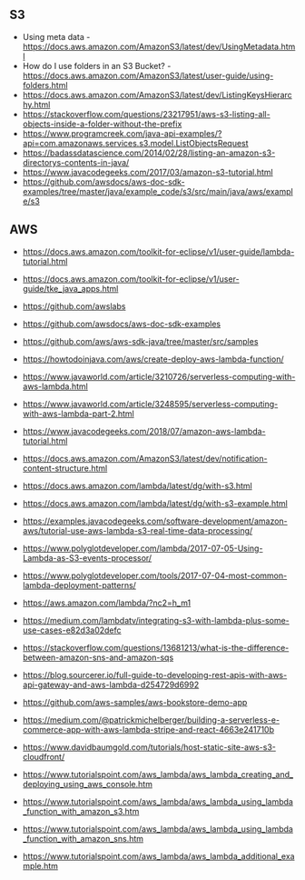 S3 
----
* Using meta data - https://docs.aws.amazon.com/AmazonS3/latest/dev/UsingMetadata.html
* How do I use folders in an S3 Bucket? - https://docs.aws.amazon.com/AmazonS3/latest/user-guide/using-folders.html
* https://docs.aws.amazon.com/AmazonS3/latest/dev/ListingKeysHierarchy.html
* https://stackoverflow.com/questions/23217951/aws-s3-listing-all-objects-inside-a-folder-without-the-prefix
* https://www.programcreek.com/java-api-examples/?api=com.amazonaws.services.s3.model.ListObjectsRequest
* https://badassdatascience.com/2014/02/28/listing-an-amazon-s3-directorys-contents-in-java/
* https://www.javacodegeeks.com/2017/03/amazon-s3-tutorial.html
* https://github.com/awsdocs/aws-doc-sdk-examples/tree/master/java/example_code/s3/src/main/java/aws/example/s3


AWS
----
* https://docs.aws.amazon.com/toolkit-for-eclipse/v1/user-guide/lambda-tutorial.html
* https://docs.aws.amazon.com/toolkit-for-eclipse/v1/user-guide/tke_java_apps.html
* https://github.com/awslabs
* https://github.com/awsdocs/aws-doc-sdk-examples
* https://github.com/aws/aws-sdk-java/tree/master/src/samples
* https://howtodoinjava.com/aws/create-deploy-aws-lambda-function/
* https://www.javaworld.com/article/3210726/serverless-computing-with-aws-lambda.html
* https://www.javaworld.com/article/3248595/serverless-computing-with-aws-lambda-part-2.html

* https://www.javacodegeeks.com/2018/07/amazon-aws-lambda-tutorial.html
* https://docs.aws.amazon.com/AmazonS3/latest/dev/notification-content-structure.html

* https://docs.aws.amazon.com/lambda/latest/dg/with-s3.html
* https://docs.aws.amazon.com/lambda/latest/dg/with-s3-example.html

* https://examples.javacodegeeks.com/software-development/amazon-aws/tutorial-use-aws-lambda-s3-real-time-data-processing/

* https://www.polyglotdeveloper.com/lambda/2017-07-05-Using-Lambda-as-S3-events-processor/
* https://www.polyglotdeveloper.com/tools/2017-07-04-most-common-lambda-deployment-patterns/
* https://aws.amazon.com/lambda/?nc2=h_m1

* https://medium.com/lambdatv/integrating-s3-with-lambda-plus-some-use-cases-e82d3a02defc


* https://stackoverflow.com/questions/13681213/what-is-the-difference-between-amazon-sns-and-amazon-sqs

* https://blog.sourcerer.io/full-guide-to-developing-rest-apis-with-aws-api-gateway-and-aws-lambda-d254729d6992

* https://github.com/aws-samples/aws-bookstore-demo-app

* https://medium.com/@patrickmichelberger/building-a-serverless-e-commerce-app-with-aws-lambda-stripe-and-react-4663e241710b
* https://www.davidbaumgold.com/tutorials/host-static-site-aws-s3-cloudfront/

* https://www.tutorialspoint.com/aws_lambda/aws_lambda_creating_and_deploying_using_aws_console.htm
* https://www.tutorialspoint.com/aws_lambda/aws_lambda_using_lambda_function_with_amazon_s3.htm
* https://www.tutorialspoint.com/aws_lambda/aws_lambda_using_lambda_function_with_amazon_sns.htm
* https://www.tutorialspoint.com/aws_lambda/aws_lambda_additional_example.htm
